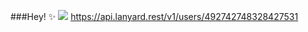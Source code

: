 ###Hey! ✨
<img src="https://i.imgur.com/Hn6Iuae.png">
https://api.lanyard.rest/v1/users/492742748328427531
